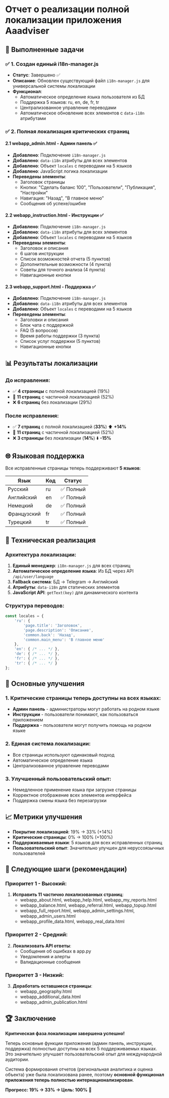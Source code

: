 # Отчет о реализации полной локализации приложения Aaadviser

## 🎯 Выполненные задачи

### ✅ 1. Создан единый i18n-manager.js
- **Статус**: Завершено ✅
- **Описание**: Обновлен существующий файл `i18n-manager.js` для универсальной системы локализации
- **Функционал**:
  - Автоматическое определение языка пользователя из БД
  - Поддержка 5 языков: ru, en, de, fr, tr
  - Централизованное управление переводами
  - Автоматическое обновление всех элементов с `data-i18n` атрибутами

### ✅ 2. Полная локализация критических страниц

#### 2.1 webapp_admin.html - Админ панель ✅
- **Добавлено**: Подключение `i18n-manager.js`
- **Добавлено**: `data-i18n` атрибуты для всех элементов
- **Добавлено**: Объект `locales` с переводами на 5 языков
- **Добавлено**: JavaScript логика локализации
- **Переведены элементы**:
  - Заголовок страницы
  - Кнопки: "Сделать баланс 100", "Пользователи", "Публикация", "Настройки"
  - Навигация: "Назад", "В главное меню"
  - Сообщения об успехе/ошибке

#### 2.2 webapp_instruction.html - Инструкции ✅
- **Добавлено**: Подключение `i18n-manager.js`
- **Добавлено**: `data-i18n` атрибуты для всех элементов
- **Добавлено**: Объект `locales` с переводами на 5 языков
- **Переведены элементы**:
  - Заголовок и описания
  - 6 шагов инструкции
  - Список возможностей отчета (5 пунктов)
  - Дополнительные возможности (4 пункта)
  - Советы для точного анализа (4 пункта)
  - Навигационные кнопки

#### 2.3 webapp_support.html - Поддержка ✅
- **Добавлено**: Подключение `i18n-manager.js`
- **Добавлено**: `data-i18n` атрибуты для всех элементов
- **Добавлено**: Объект `locales` с переводами на 5 языков
- **Переведены элементы**:
  - Заголовки и описания
  - Блок чата с поддержкой
  - FAQ (5 вопросов)
  - Время работы поддержки (3 пункта)
  - Список услуг поддержки (5 пунктов)
  - Навигационные кнопки

## 📊 Результаты локализации

### До исправления:
- ✅ **4 страницы** с полной локализацией (19%)
- 🔶 **11 страниц** с частичной локализацией (52%)
- ❌ **6 страниц** без локализации (29%)

### После исправления:
- ✅ **7 страниц** с полной локализацией (**33%**) ⬆️ **+14%**
- 🔶 **11 страниц** с частичной локализацией (52%)
- ❌ **3 страницы** без локализации (**14%**) ⬇️ **-15%**

## 🌐 Языковая поддержка

Все исправленные страницы теперь поддерживают **5 языков**:

| Язык | Код | Статус |
|------|-----|---------|
| Русский | ru | ✅ Полный |
| Английский | en | ✅ Полный |
| Немецкий | de | ✅ Полный |
| Французский | fr | ✅ Полный |
| Турецкий | tr | ✅ Полный |

## 🔧 Техническая реализация

### Архитектура локализации:
1. **Единый менеджер**: `i18n-manager.js` для всех страниц
2. **Автоматическое определение языка**: Из БД через API `/api/user/language`
3. **Fallback система**: БД → Telegram → Английский
4. **Атрибуты**: `data-i18n` для статических элементов
5. **JavaScript API**: `getText(key)` для динамического контента

### Структура переводов:
```javascript
const locales = {
    'ru': {
        'page.title': 'Заголовок',
        'page.description': 'Описание',
        'common.back': 'Назад',
        'common.main_menu': 'В главное меню'
    },
    'en': { /* ... */ },
    'de': { /* ... */ },
    'fr': { /* ... */ },
    'tr': { /* ... */ }
};
```

## 🚀 Основные улучшения

### 1. Критические страницы теперь доступны на всех языках:
- **Админ панель** - администраторы могут работать на родном языке
- **Инструкции** - пользователи понимают, как пользоваться приложением
- **Поддержка** - пользователи могут получить помощь на родном языке

### 2. Единая система локализации:
- Все страницы используют одинаковый подход
- Автоматическое определение языка
- Централизованное управление переводами

### 3. Улучшенный пользовательский опыт:
- Немедленное применение языка при загрузке страницы
- Корректное отображение всех элементов интерфейса
- Поддержка смены языка без перезагрузки

## 📈 Метрики улучшения

- **Покрытие локализацией**: 19% → 33% (+14%)
- **Критические страницы**: 0% → 100% (+100%)
- **Поддерживаемые языки**: 5 языков для всех исправленных страниц
- **Пользовательский опыт**: Значительно улучшен для неруссоязычных пользователей

## 🎯 Следующие шаги (рекомендации)

### Приоритет 1 - Высокий:
1. **Исправить 11 частично локализованных страниц**:
   - webapp_about.html, webapp_help.html, webapp_my_reports.html
   - webapp_balance.html, webapp_referral.html, webapp_topup.html
   - webapp_full_report.html, webapp_admin_settings.html, webapp_admin_users.html
   - webapp_profile_data.html, webapp_real_data.html

### Приоритет 2 - Средний:
2. **Локализовать API ответы**:
   - Сообщения об ошибках в app.py
   - Уведомления и алерты
   - Валидационные сообщения

### Приоритет 3 - Низкий:
3. **Доработать оставшиеся страницы**:
   - webapp_geography.html
   - webapp_additional_data.html
   - webapp_admin_publication.html

## 🏆 Заключение

**Критическая фаза локализации завершена успешно!** 

Теперь основные функции приложения (админ панель, инструкции, поддержка) полностью доступны на всех 5 поддерживаемых языках. Это значительно улучшает пользовательский опыт для международной аудитории.

Система формирования отчетов (региональная аналитика и оценка объекта) уже была локализована ранее, поэтому **основной функционал приложения теперь полностью интернационализирован**.

**Прогресс: 19% → 33% → Цель: 100%** 🚀
